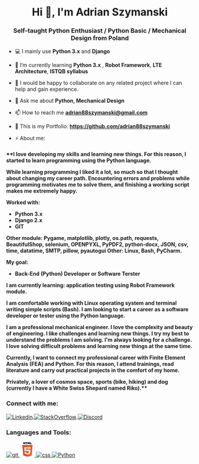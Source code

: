 <h1 align="center">Hi 👋, I'm Adrian Szymanski</h1>
<h3 align="center">Self-taught Python Enthusiast / Python Basic / Mechanical Design from Poland</h3>

- 💻 I mainly use **Python 3.x** and **Django**

- 🌱 I’m currently learning **Python 3.x** ,  **Robot Framework**, **LTE Architecture**, **ISTQB syllabus**

- 💞️ I would be happy to collaborate on any related project where I can help and gain experience.

- 💬 Ask me about **Python, Mechanical Design**

- 📫 How to reach me **adrian88szymanski@gmail.com**

- 📄 This is my Portfolio: **https://github.com/adrian88szymanski**
- ⚡ About me: 
<h4 align="left">**I love developing my skills and learning new things.
For this reason, I started to learn programming using the Python language.

While learning programming I liked it a lot, so much so that I thought about changing my career path. Encountering errors and problems while programming motivates me to solve them, and finishing a working script makes me extremely happy.

Worked with:
- Python 3.x
- Django 2.x
- GIT

Other module:
Pygame, matplotlib, plotly, os.path, requests, BeautifulShop, selenium, OPENPYXL, PyPDF2, python-docx, JSON, csv, time, datatime, SMTP, pillow, pyautogui
Other: Linux, Bash, PyCharm.

My goal:
- Back-End (Python) Developer or Software Terster

I am currently learning: application testing using Robot Framework module.

I am comfortable working with Linux operating system and terminal writing simple scripts (Bash). I am looking to start a career as a software developer or tester using the Python language.

I am a professional mechanical engineer.
I love the complexity and beauty of engineering. I like challenges and learning new things. I try my best to understand the problems I am solving. I'm always looking for a challenge. I love solving difficult problems and learning new things at the same time.

Currently, I want to connect my professional career with Finite Element Analysis (FEA) and Python. For this reason, I attend trainings, read literature and carry out practical projects in the comfort of my home.

Privately, a lover of cosmos space, sports (bike, hiking) and dog (currently I have a White Swiss Shepard named Riko).**</h4>

<h3 align="left">Connect with me:</h3>
<p align="left">
    <a href="https://www.linkedin.com/in/adrian-sz/" target="_blank">
        <img
            align="center"
            src="https://image.flaticon.com/icons/png/512/174/174857.png"
            alt="Linkedin"
            height="30"
            width="30"
        >
    </a>
    <a href="https://stackoverflow.com/users/14120544/adrian-szymanski" target="_blank">
        <img
            align="center"
            src="https://upload.wikimedia.org/wikipedia/commons/thumb/e/ef/Stack_Overflow_icon.svg/512px-Stack_Overflow_icon.svg.png"
            alt="StackOverflow"
            height="30"
            width="30"
        >
    </a>
    <a href="Gorthin#2285" target="_blank">
        <img
            align="center"
            src="https://www.svgrepo.com/show/353655/discord-icon.svg"
            alt="Discord"
            height="30"
            width="30"
        >
    </a>
</p>
<h3 align="left">Languages and Tools:</h3>
<p align="left">
    <a href="https://git-scm.com/" target="_blank">
        <img
            src="https://www.vectorlogo.zone/logos/git-scm/git-scm-icon.svg"
            alt="git"
            width="40"
            height="40"
        >
    </a>
    <a href="https://www.w3schools.com/html/" target="_blank">
        <img
            src="https://raw.githubusercontent.com/devicons/devicon/master/icons/html5/html5-original-wordmark.svg"
            alt="html5"
            width="40"
            height="40"
        >
    </a>    
    <a href="hhttps://www.w3schools.com/css/" target="_blank">
        <img
            src="https://i.imgur.com/brUaAJs.png"
            alt="css"
            width="42"
            height="42"
        >
    </a>
    <a href="https://www.python.org/" target="_blank">
        <img
            src="https://cdn3.iconfinder.com/data/icons/logos-and-brands-adobe/512/267_Python-512.png"
            alt="Python"
            width="40"
            height="40"
        >
    </a>
</p>

